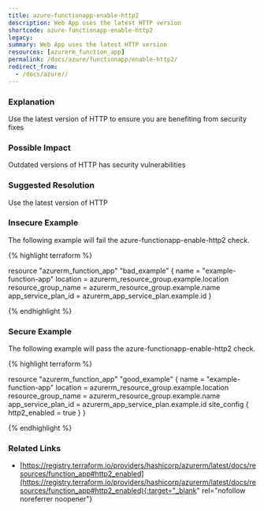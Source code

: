 ```yaml
---
title: azure-functionapp-enable-http2
description: Web App uses the latest HTTP version
shortcode: azure-functionapp-enable-http2
legacy: 
summary: Web App uses the latest HTTP version 
resources: [azurerm_function_app] 
permalink: /docs/azure/functionapp/enable-http2/
redirect_from: 
  - /docs/azure//
---
```


### Explanation

Use the latest version of HTTP to ensure you are benefiting from security fixes

### Possible Impact
Outdated versions of HTTP has security vulnerabilities

### Suggested Resolution
Use the latest version of HTTP


### Insecure Example

The following example will fail the azure-functionapp-enable-http2 check.

{% highlight terraform %}

resource "azurerm_function_app" "bad_example" {
  name                = "example-function-app"
  location            = azurerm_resource_group.example.location
  resource_group_name = azurerm_resource_group.example.name
  app_service_plan_id = azurerm_app_service_plan.example.id
}

{% endhighlight %}



### Secure Example

The following example will pass the azure-functionapp-enable-http2 check.

{% highlight terraform %}

resource "azurerm_function_app" "good_example" {
  name                = "example-function-app"
  location            = azurerm_resource_group.example.location
  resource_group_name = azurerm_resource_group.example.name
  app_service_plan_id = azurerm_app_service_plan.example.id
  site_config {
	  http2_enabled = true
  }
}

{% endhighlight %}



### Related Links


- [https://registry.terraform.io/providers/hashicorp/azurerm/latest/docs/resources/function_app#http2_enabled](https://registry.terraform.io/providers/hashicorp/azurerm/latest/docs/resources/function_app#http2_enabled){:target="_blank" rel="nofollow noreferrer noopener"}


